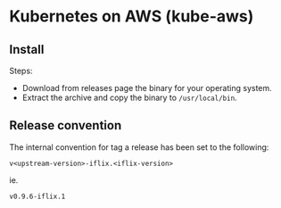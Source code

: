 # Kubernetes on AWS (kube-aws)

## Install
Steps:
* Download from releases page the binary for your operating system.
* Extract the archive and copy the binary to `/usr/local/bin`.

## Release convention
The internal convention for tag a release has been set to the following:
```
v<upstream-version>-iflix.<iflix-version>
```
ie.
```
v0.9.6-iflix.1
```
